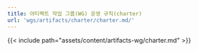 ```yaml
---
title: 아티팩트 작업 그룹(WG) 운영 규칙(charter)
url: 'wgs/artifacts/charter/charter.md/'
---
```

{{< include path="assets/content/artifacts-wg/charter.md" >}}